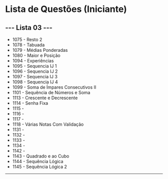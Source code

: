 
# Lista de Questões (Iniciante)

## --- Lista 03 ---

* 1075 - Resto 2
* 1078 - Tabuada
* 1079 - Médias Ponderadas
* 1080 - Maior e Posição
* 1094 - Experiências
* 1095 - Sequencia IJ 1
* 1096 - Sequencia IJ 2
* 1097 - Sequencia IJ 3
* 1098 - Sequencia IJ 4
* 1099 - Soma de Ímpares Consecutivos II
* 1101 - Sequência de Números e Soma
* 1113 - Crescente e Decrescente
* 1114 - Senha Fixa
* 1115 - 
* 1116 - 
* 1117 - 
* 1118 - Várias Notas Com Validação
* 1131 - 
* 1132 - 
* 1133 - 
* 1134 - 
* 1142 - 
* 1143 - Quadrado e ao Cubo
* 1144 - Sequência Lógica
* 1145 - Sequência Lógica 2
---